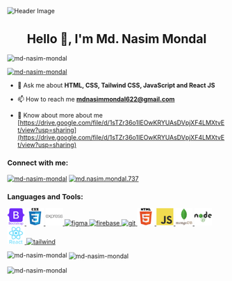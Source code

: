 <img src="https://media.licdn.com/dms/image/D5616AQE7rEGXesQWBw/profile-displaybackgroundimage-shrink_350_1400/0/1714731715094?e=1725494400&v=beta&t=0N-98ofLDmrunyzjhqHosE4w9xOFSKpALe2TeWaLg8M" alt="Header Image"/>
<h1 align="center">Hello 👋, I'm Md. Nasim Mondal</h1>
<p align="center"I am a junior MERN Stack Developer currently studying B.Sc
              IN CSE at Uttara University. I specialize in HTML, CSS,
              JavaScript, and React JS, creating responsive, user-friendly
              websites. I aim to leverage my technical skills and passion for
              web development to contribute to a dynamic team and grow
              professionally in a forward-thinking company. My goal is to work
              in a competitive environment where I can develop as a professional
              and help achieve the organization&apos;s goals.</h3>

<p align="left"> <img src="https://komarev.com/ghpvc/?username=md-nasim-mondal&label=Profile%20views&color=0e75b6&style=flat" alt="md-nasim-mondal" /> </p>

<p align="left"> <a href="https://github.com/ryo-ma/github-profile-trophy"><img src="https://github-profile-trophy.vercel.app/?username=md-nasim-mondal" alt="md-nasim-mondal" /></a> </p>

- 💬 Ask me about **HTML, CSS, Tailwind CSS, JavaScript and React JS**

- 📫 How to reach me **mdnasimmondal622@gmail.com**

- 📄 Know about more about me [https://drive.google.com/file/d/1sTZr36o1IEOwKRYUAsDVpjXF4LMXtvEt/view?usp=sharing](https://drive.google.com/file/d/1sTZr36o1IEOwKRYUAsDVpjXF4LMXtvEt/view?usp=sharing)

<h3 align="left">Connect with me:</h3>
<p align="left">
<a href="https://linkedin.com/in/md-nasim-mondal" target="blank"><img align="center" src="https://raw.githubusercontent.com/rahuldkjain/github-profile-readme-generator/master/src/images/icons/Social/linked-in-alt.svg" alt="md-nasim-mondal" height="30" width="40" /></a>
<a href="https://fb.com/md.nasim.mondal.737" target="blank"><img align="center" src="https://raw.githubusercontent.com/rahuldkjain/github-profile-readme-generator/master/src/images/icons/Social/facebook.svg" alt="md.nasim.mondal.737" height="30" width="40" /></a>
</p>

<h3 align="left">Languages and Tools:</h3>
<p align="left"> <a href="https://getbootstrap.com" target="_blank" rel="noreferrer"> <img src="https://raw.githubusercontent.com/devicons/devicon/master/icons/bootstrap/bootstrap-plain-wordmark.svg" alt="bootstrap" width="40" height="40"/> </a> <a href="https://www.w3schools.com/css/" target="_blank" rel="noreferrer"> <img src="https://raw.githubusercontent.com/devicons/devicon/master/icons/css3/css3-original-wordmark.svg" alt="css3" width="40" height="40"/> </a> <a href="https://expressjs.com" target="_blank" rel="noreferrer"> <img src="https://raw.githubusercontent.com/devicons/devicon/master/icons/express/express-original-wordmark.svg" alt="express" width="40" height="40"/> </a> <a href="https://www.figma.com/" target="_blank" rel="noreferrer"> <img src="https://www.vectorlogo.zone/logos/figma/figma-icon.svg" alt="figma" width="40" height="40"/> </a> <a href="https://firebase.google.com/" target="_blank" rel="noreferrer"> <img src="https://www.vectorlogo.zone/logos/firebase/firebase-icon.svg" alt="firebase" width="40" height="40"/> </a> <a href="https://git-scm.com/" target="_blank" rel="noreferrer"> <img src="https://www.vectorlogo.zone/logos/git-scm/git-scm-icon.svg" alt="git" width="40" height="40"/> </a> <a href="https://www.w3.org/html/" target="_blank" rel="noreferrer"> <img src="https://raw.githubusercontent.com/devicons/devicon/master/icons/html5/html5-original-wordmark.svg" alt="html5" width="40" height="40"/> </a> <a href="https://developer.mozilla.org/en-US/docs/Web/JavaScript" target="_blank" rel="noreferrer"> <img src="https://raw.githubusercontent.com/devicons/devicon/master/icons/javascript/javascript-original.svg" alt="javascript" width="40" height="40"/> </a> <a href="https://www.mongodb.com/" target="_blank" rel="noreferrer"> <img src="https://raw.githubusercontent.com/devicons/devicon/master/icons/mongodb/mongodb-original-wordmark.svg" alt="mongodb" width="40" height="40"/> </a> <a href="https://nodejs.org" target="_blank" rel="noreferrer"> <img src="https://raw.githubusercontent.com/devicons/devicon/master/icons/nodejs/nodejs-original-wordmark.svg" alt="nodejs" width="40" height="40"/> </a> <a href="https://reactjs.org/" target="_blank" rel="noreferrer"> <img src="https://raw.githubusercontent.com/devicons/devicon/master/icons/react/react-original-wordmark.svg" alt="react" width="40" height="40"/> </a> <a href="https://tailwindcss.com/" target="_blank" rel="noreferrer"> <img src="https://www.vectorlogo.zone/logos/tailwindcss/tailwindcss-icon.svg" alt="tailwind" width="40" height="40"/> </a> </p>

<p><img align="left" src="https://github-readme-stats.vercel.app/api/top-langs?username=md-nasim-mondal&show_icons=true&locale=en&layout=compact" alt="md-nasim-mondal" /></p>

<p>&nbsp;<img align="center" src="https://github-readme-stats.vercel.app/api?username=md-nasim-mondal&show_icons=true&locale=en" alt="md-nasim-mondal" /></p>

<p><img align="center" src="https://github-readme-streak-stats.herokuapp.com/?user=md-nasim-mondal&" alt="md-nasim-mondal" /></p>

